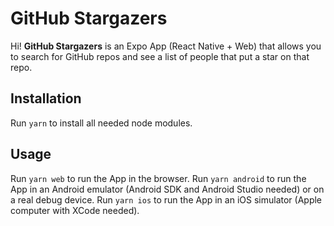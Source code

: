 # GitHub Stargazers

Hi! **GitHub Stargazers** is an Expo App (React Native + Web) that allows you to search for GitHub repos and see a list of people that put a star on that repo.

## Installation

Run `yarn` to install all needed node modules.

## Usage

Run `yarn web` to run the App in the browser.
Run `yarn android` to run the App in an Android emulator (Android SDK and Android Studio needed) or on a real debug device.
Run `yarn ios` to run the App in an iOS simulator (Apple computer with XCode needed).
